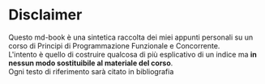 # Disclaimer
Questo md-book è una sintetica raccolta dei miei appunti personali su un corso di Principi di Programmazione Funzionale e Concorrente.  
L'intento è quello di costruire qualcosa di più esplicativo di un indice ma **in nessun modo sostituibile al materiale del corso**.  
Ogni testo di riferimento sarà citato in bibliografia

